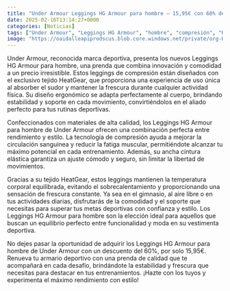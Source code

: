 ```yaml
---
title: "Under Armour Leggings HG Armour para hombre – 15,95€ con 60% de descuento."
date: 2025-02-16T13:14:27+0000
categories: [Noticias]
tags: ["Under Armour", "Leggings HG Armour", "hombre", "compresión", "HeatGear", "rendimiento", "estilo", "descuento."]
image: "https://oaidalleapiprodscus.blob.core.windows.net/private/org-HKmKxpuNw3Y88lm4EBrIPq0n/user-ZwiCXOggLL8ZNNKE2g7rXFmV/img-idc5DJsdnjbygcbDOvDMPwWd.png?st=2025-02-16T12%3A14%3A27Z&se=2025-02-16T14%3A14%3A27Z&sp=r&sv=2024-08-04&sr=b&rscd=inline&rsct=image/png&skoid=d505667d-d6c1-4a0a-bac7-5c84a87759f8&sktid=a48cca56-e6da-484e-a814-9c849652bcb3&skt=2025-02-15T23%3A05%3A14Z&ske=2025-02-16T23%3A05%3A14Z&sks=b&skv=2024-08-04&sig=Rm9AEuCsL60xiJXW1oKz8HJPonOJNAlNwgrtUovbwHA%3D"
---
```


Under Armour, reconocida marca deportiva, presenta los nuevos Leggings HG Armour para hombre, una prenda que combina innovación y comodidad a un precio irresistible. Estos leggings de compresión están diseñados con el exclusivo tejido HeatGear, que proporciona una experiencia de uso única al absorber el sudor y mantener la frescura durante cualquier actividad física. Su diseño ergonómico se adapta perfectamente al cuerpo, brindando estabilidad y soporte en cada movimiento, convirtiéndolos en el aliado perfecto para tus rutinas deportivas.

Confeccionados con materiales de alta calidad, los Leggings HG Armour para hombre de Under Armour ofrecen una combinación perfecta entre rendimiento y estilo. La tecnología de compresión ayuda a mejorar la circulación sanguínea y reducir la fatiga muscular, permitiéndote alcanzar tu máximo potencial en cada entrenamiento. Además, su ancha cintura elástica garantiza un ajuste cómodo y seguro, sin limitar la libertad de movimientos.

Gracias a su tejido HeatGear, estos leggings mantienen la temperatura corporal equilibrada, evitando el sobrecalentamiento y proporcionando una sensación de frescura constante. Ya sea en el gimnasio, al aire libre o en tus actividades diarias, disfrutarás de la comodidad y el soporte que necesitas para superar tus metas deportivas con confianza y estilo. Los Leggings HG Armour para hombre son la elección ideal para aquellos que buscan un equilibrio perfecto entre funcionalidad y moda en su vestimenta deportiva.

No dejes pasar la oportunidad de adquirir los Leggings HG Armour para hombre de Under Armour con un descuento del 60%, por solo 15,95€. Renueva tu armario deportivo con una prenda de calidad que te acompañará en cada desafío, brindándote la estabilidad y frescura que necesitas para destacar en tus entrenamientos. ¡Hazte con los tuyos y experimenta el máximo rendimiento con estilo!
    